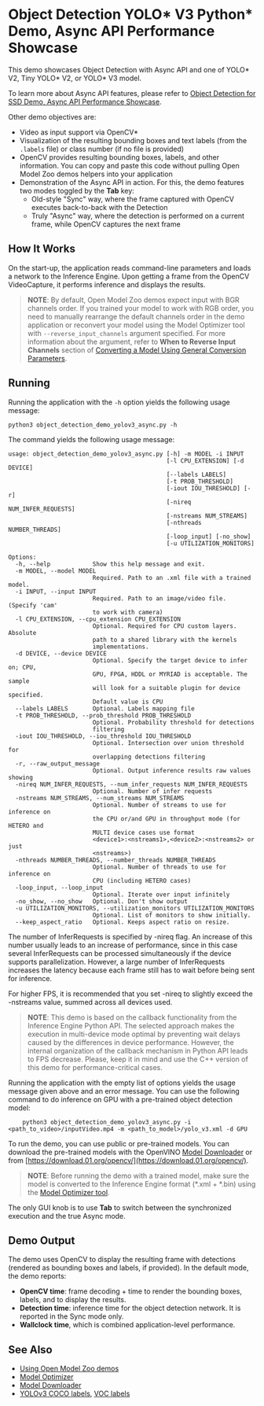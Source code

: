 # Object Detection YOLO\* V3 Python\* Demo, Async API Performance Showcase

This demo showcases Object Detection with Async API and one of YOLO\* V2, Tiny YOLO\* V2, or YOLO\* V3 model.

To learn more about Async API features, please refer to [Object Detection for SSD Demo, Async API Performance Showcase](../../object_detection_demo_ssd_async/README.md).

Other demo objectives are:
* Video as input support via OpenCV\*
* Visualization of the resulting bounding boxes and text labels (from the `.labels` file) or class number (if no file is provided)
* OpenCV provides resulting bounding boxes, labels, and other information.
You can copy and paste this code without pulling Open Model Zoo demos helpers into your application
* Demonstration of the Async API in action. For this, the demo features two modes toggled by the **Tab** key:
    -  Old-style "Sync" way, where the frame captured with OpenCV executes back-to-back with the Detection
    -  Truly "Async" way, where the detection is performed on a current frame, while OpenCV captures the next frame

## How It Works

On the start-up, the application reads command-line parameters and loads a network to the Inference
Engine. Upon getting a frame from the OpenCV VideoCapture, it performs inference and displays the results.

> **NOTE**: By default, Open Model Zoo demos expect input with BGR channels order. If you trained your model to work with RGB order, you need to manually rearrange the default channels order in the demo application or reconvert your model using the Model Optimizer tool with `--reverse_input_channels` argument specified. For more information about the argument, refer to **When to Reverse Input Channels** section of [Converting a Model Using General Conversion Parameters](https://docs.openvinotoolkit.org/latest/_docs_MO_DG_prepare_model_convert_model_Converting_Model_General.html).

## Running

Running the application with the <code>-h</code> option yields the following usage message:
```
python3 object_detection_demo_yolov3_async.py -h
```
The command yields the following usage message:
```
usage: object_detection_demo_yolov3_async.py [-h] -m MODEL -i INPUT
                                             [-l CPU_EXTENSION] [-d DEVICE]
                                             [--labels LABELS]
                                             [-t PROB_THRESHOLD]
                                             [-iout IOU_THRESHOLD] [-r]
                                             [-nireq NUM_INFER_REQUESTS]
                                             [-nstreams NUM_STREAMS]
                                             [-nthreads NUMBER_THREADS]
                                             [-loop_input] [-no_show]
                                             [-u UTILIZATION_MONITORS]

Options:
  -h, --help            Show this help message and exit.
  -m MODEL, --model MODEL
                        Required. Path to an .xml file with a trained model.
  -i INPUT, --input INPUT
                        Required. Path to an image/video file. (Specify 'cam'
                        to work with camera)
  -l CPU_EXTENSION, --cpu_extension CPU_EXTENSION
                        Optional. Required for CPU custom layers. Absolute
                        path to a shared library with the kernels
                        implementations.
  -d DEVICE, --device DEVICE
                        Optional. Specify the target device to infer on; CPU,
                        GPU, FPGA, HDDL or MYRIAD is acceptable. The sample
                        will look for a suitable plugin for device specified.
                        Default value is CPU
  --labels LABELS       Optional. Labels mapping file
  -t PROB_THRESHOLD, --prob_threshold PROB_THRESHOLD
                        Optional. Probability threshold for detections
                        filtering
  -iout IOU_THRESHOLD, --iou_threshold IOU_THRESHOLD
                        Optional. Intersection over union threshold for
                        overlapping detections filtering
  -r, --raw_output_message
                        Optional. Output inference results raw values showing
  -nireq NUM_INFER_REQUESTS, --num_infer_requests NUM_INFER_REQUESTS
                        Optional. Number of infer requests
  -nstreams NUM_STREAMS, --num_streams NUM_STREAMS
                        Optional. Number of streams to use for inference on
                        the CPU or/and GPU in throughput mode (for HETERO and
                        MULTI device cases use format
                        <device1>:<nstreams1>,<device2>:<nstreams2> or just
                        <nstreams>)
  -nthreads NUMBER_THREADS, --number_threads NUMBER_THREADS
                        Optional. Number of threads to use for inference on
                        CPU (including HETERO cases)
  -loop_input, --loop_input
                        Optional. Iterate over input infinitely
  -no_show, --no_show   Optional. Don't show output
  -u UTILIZATION_MONITORS, --utilization_monitors UTILIZATION_MONITORS
                        Optional. List of monitors to show initially.
  --keep_aspect_ratio   Optional. Keeps aspect ratio on resize.
```

The number of InferRequests is specified by -nireq flag. An increase of this number usually leads to an increase of performance, since in this case several InferRequests can be processed simultaneously if the device supports parallelization. However, a large number of InferRequests increases the latency because each frame still has to wait before being sent for inference.

For higher FPS, it is recommended that you set -nireq to slightly exceed the -nstreams value, summed across all devices used.

> **NOTE**: This demo is based on the callback functionality from the Inference Engine Python API. The selected approach makes the execution in multi-device mode optimal by preventing wait delays caused by the differences in device performance. However, the internal organization of the callback mechanism in Python API leads to FPS decrease. Please, keep it in mind and use the C++ version of this demo for performance-critical cases.

Running the application with the empty list of options yields the usage message given above and an error message.
You can use the following command to do inference on GPU with a pre-trained object detection model:
```
    python3 object_detection_demo_yolov3_async.py -i <path_to_video>/inputVideo.mp4 -m <path_to_model>/yolo_v3.xml -d GPU
```

To run the demo, you can use public or pre-trained models. You can download the pre-trained models with the OpenVINO [Model Downloader](../../../tools/downloader/README.md) or from [https://download.01.org/opencv/](https://download.01.org/opencv/).

> **NOTE**: Before running the demo with a trained model, make sure the model is converted to the Inference Engine format (\*.xml + \*.bin) using the [Model Optimizer tool](https://docs.openvinotoolkit.org/latest/_docs_MO_DG_Deep_Learning_Model_Optimizer_DevGuide.html).

The only GUI knob is to use **Tab** to switch between the synchronized execution and the true Async mode.

## Demo Output

The demo uses OpenCV to display the resulting frame with detections (rendered as bounding boxes and labels, if provided).
In the default mode, the demo reports:
* **OpenCV time**: frame decoding + time to render the bounding boxes, labels, and to display the results.
* **Detection time**: inference time for the object detection network. It is reported in the Sync mode only.
* **Wallclock time**, which is combined application-level performance.

## See Also
* [Using Open Model Zoo demos](../../README.md)
* [Model Optimizer](https://docs.openvinotoolkit.org/latest/_docs_MO_DG_Deep_Learning_Model_Optimizer_DevGuide.html)
* [Model Downloader](../../../tools/downloader/README.md)
* [YOLOv3 COCO labels](https://github.com/opencv/opencv/blob/master/samples/data/dnn/object_detection_classes_yolov3.txt), [VOC labels](https://github.com/opencv/opencv/blob/master/samples/data/dnn/object_detection_classes_pascal_voc.txt)
